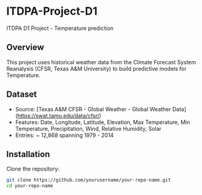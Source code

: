 # ITDPA-Project-D1
ITDPA D1 Project - Temperature prediction

## Overview
This project uses historical weather data from the Climate Forecast System Reanalysis (CFSR, Texas A&M University) to build predictive models for Temperature.

## Dataset
- Source: [Texas A&M CFSR - Global Weather - Global Weather Data] (https://swat.tamu.edu/data/cfsr/)
- Features: Date, Longitude, Latitude, Elevation, Max Temperature, Min Temperature, Precipitation, Wind, Relative Humidity, Solar
- Entries: ~ 12,868 spanning 1979 - 2014

## Installation
Clone the repository:
```bash
git clone https://github.com/yourusername/your-repo-name.git
cd your-repo-name
